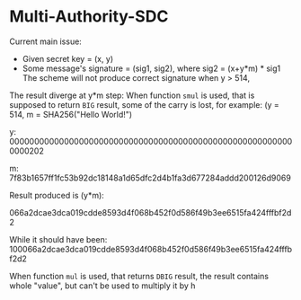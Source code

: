 # Multi-Authority-SDC

Current main issue:
- Given secret key = (x, y)
- Some message's signature = (sig1, sig2), where sig2 = (x+y*m) * sig1
The scheme will not produce correct signature when y > 514,

The result diverge at y*m step:
When function `smul` is used, that is supposed to return `BIG` result, some of the carry is lost, for example: (y = 514, m = SHA256("Hello World!")

y: 0000000000000000000000000000000000000000000000000000000000000202

m: 7f83b1657ff1fc53b92dc18148a1d65dfc2d4b1fa3d677284addd200126d9069

Result produced is (y*m):

066a2dcae3dca019cdde8593d4f068b452f0d586f49b3ee6515fa424fffbf2d2

While it should have been:
100066a2dcae3dca019cdde8593d4f068b452f0d586f49b3ee6515fa424fffbf2d2

When function `mul` is used, that returns `DBIG` result, the result contains whole "value", but can't be used to multiply it by h